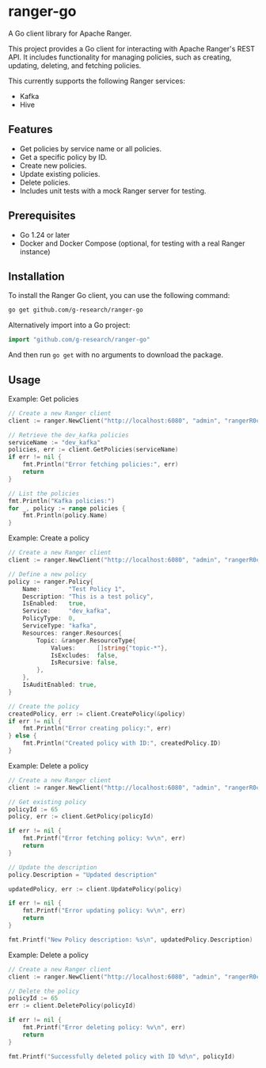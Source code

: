 # ranger-go

A Go client library for Apache Ranger.

This project provides a Go client for interacting with Apache Ranger's REST API. It includes functionality for managing policies, such as creating, updating, deleting, and fetching policies.

This currently supports the following Ranger services:

* Kafka
* Hive

## Features

- Get policies by service name or all policies.
- Get a specific policy by ID.
- Create new policies.
- Update existing policies.
- Delete policies.
- Includes unit tests with a mock Ranger server for testing.

## Prerequisites

- Go 1.24 or later
- Docker and Docker Compose (optional, for testing with a real Ranger instance)

## Installation

To install the Ranger Go client, you can use the following command:

```bash
go get github.com/g-research/ranger-go
```

Alternatively import into a Go project:

```go
import "github.com/g-research/ranger-go"
```

And then run `go get` with no arguments to download the package.

## Usage

Example: Get policies

```go
// Create a new Ranger client
client := ranger.NewClient("http://localhost:6080", "admin", "rangerR0cks!")

// Retrieve the dev_kafka policies
serviceName := "dev_kafka"
policies, err := client.GetPolicies(serviceName)
if err != nil {
    fmt.Println("Error fetching policies:", err)
    return
}

// List the policies
fmt.Println("Kafka policies:")
for _, policy := range policies {
    fmt.Println(policy.Name)
}
```

Example: Create a policy

```go
// Create a new Ranger client
client := ranger.NewClient("http://localhost:6080", "admin", "rangerR0cks!")

// Define a new policy
policy := ranger.Policy{
    Name:        "Test Policy 1",
    Description: "This is a test policy",
    IsEnabled:   true,
    Service:     "dev_kafka",
    PolicyType:  0,
    ServiceType: "kafka",
    Resources: ranger.Resources{
        Topic: &ranger.ResourceType{
            Values:      []string{"topic-*"},
            IsExcludes:  false,
            IsRecursive: false,
        },
    },
    IsAuditEnabled: true,
}

// Create the policy
createdPolicy, err := client.CreatePolicy(&policy)
if err != nil {
    fmt.Println("Error creating policy:", err)
} else {
    fmt.Println("Created policy with ID:", createdPolicy.ID)
}
```

Example: Delete a policy

```go
// Create a new Ranger client
client := ranger.NewClient("http://localhost:6080", "admin", "rangerR0cks!")

// Get existing policy
policyId := 65
policy, err := client.GetPolicy(policyId)

if err != nil {
	fmt.Printf("Error fetching policy: %v\n", err)
	return
}

// Update the description
policy.Description = "Updated description"

updatedPolicy, err := client.UpdatePolicy(policy)

if err != nil {
	fmt.Printf("Error updating policy: %v\n", err)
	return
}

fmt.Printf("New Policy description: %s\n", updatedPolicy.Description)
```

Example: Delete a policy

```go
// Create a new Ranger client
client := ranger.NewClient("http://localhost:6080", "admin", "rangerR0cks!")

// Delete the policy
policyId := 65
err := client.DeletePolicy(policyId)

if err != nil {
    fmt.Printf("Error deleting policy: %v\n", err)
    return
}

fmt.Printf("Successfully deleted policy with ID %d\n", policyId)
```
